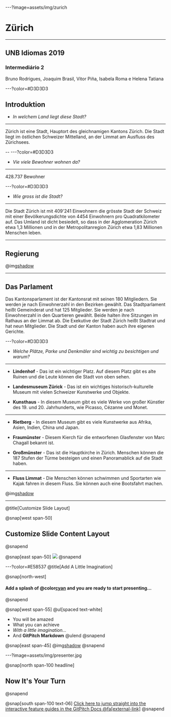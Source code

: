 ---?image=assets/img/zurich


# Zürich

---

## UNB Idiomas 2019 

### Intermediário 2



 Bruno Rodrigues, Joaquim Brasil,
 Vitor Piña, Isabela Roma e Helena Tatiana



---?color=#D3D3D3

## Introduktion



- *In welchem Land liegt diese Stadt?*


---



Zürich  ist eine Stadt,  Hauptort des gleichnamigen Kantons Zürich. Die Stadt liegt im östlichen Schweizer Mittelland, an der Limmat am Ausfluss des Zürichsees. 


--
---?color=#D3D3D3


- *Vie viele Bewohner wohnen da?*

---

428.737 Bewohner


---?color=#D3D3D3

- *Wie gross ist die Stadt?*

---


Die Stadt Zürich ist mit 409'241 Einwohnern die grösste Stadt der Schweiz mit einer Bevölkerungsdichte von 4454 Einwohnern pro Quadratkilometer auf. Das Umland ist dicht besiedelt, so dass in der Agglomeration Zürich etwa 1,3 Millionen und in der Metropolitanregion Zürich etwa 1,83 Millionen Menschen leben.

---

  
## Regierung


@img[shadow](assets/img/kantonsrat.jpeg)

---

## Das Parlament
Das Kantonsparlament ist der Kantonsrat mit seinen 180 Mitgliedern. Sie werden je nach Einwohnerzahl in den Bezirken gewählt. Das Stadtparlament heißt Gemeinderat und hat 125 Mitglieder. Sie werden je nach Einwohnerzahl in den Quartieren gewählt. Beide halten ihre Sitzungen im Rathaus an der Limmat ab. 
Die Exekutive der Stadt Zürich heißt Stadtrat und hat neun Mitglieder. Die Stadt und der Kanton haben auch ihre eigenen Gerichte.



---?color=#D3D3D3

- *Welche Plätze, Parke und Denkmäler sind wichtig zu besichtigen und warum?*


---

- **Lindenhof** - Das ist ein wichtiger Platz. Auf diesem Platz gibt es alte Ruinen und die Leute können die Stadt von oben sehen.


- **Landesmuseum Zürick** - Das ist ein wichtiges historisch-kulturelle Museum mit vielen Schweizer Kunstwerke und Objekte.


- **Kunsthaus** - In diesem Museum gibt es viele Werke von großer Künstler des 19. und 20. Jahrhunderts, wie Picasso, Cézanne und Monet.

---

- **Rietberg** - In diesem Museum gibt es viele Kunstwerke aus Afrika, Asien, Indien, China und Japan.


- **Fraumünster** - Diesem Kierch für die entworfenen Glasfenster von Marc Chagall bekannt ist. 


- **Großmünster** - Das ist die Hauptkirche in Zürich. Menschen können die 187 Stufen der Türme besteigen und einen Panoramablick auf die Stadt haben.

---

- **Fluss Limmat** - Die Menschen können schwimmen und Sportarten wie Kajak fahren in diesem Fluss. Sie können auch eine Bootsfahrt machen.



 @img[shadow](assets/img/limmat.jpg)
 
---


@title[Customize Slide Layout]

@snap[west span-50]
## Customize Slide Content Layout
@snapend

@snap[east span-50]
![](assets/img/presentation.png)
@snapend

---?color=#E58537
@title[Add A Little Imagination]

@snap[north-west]
#### Add a splash of @color[cyan](**color**) and you are ready to start presenting...
@snapend

@snap[west span-55]
@ul[spaced text-white]
- You will be amazed
- What you can achieve
- *With a little imagination...*
- And **GitPitch Markdown**
@ulend
@snapend

@snap[east span-45]
@img[shadow](assets/img/conference.png)
@snapend

---?image=assets/img/presenter.jpg

@snap[north span-100 headline]
## Now It's Your Turn
@snapend

@snap[south span-100 text-06]
[Click here to jump straight into the interactive feature guides in the GitPitch Docs @fa[external-link]](https://gitpitch.com/docs/getting-started/tutorial/)
@snapend
